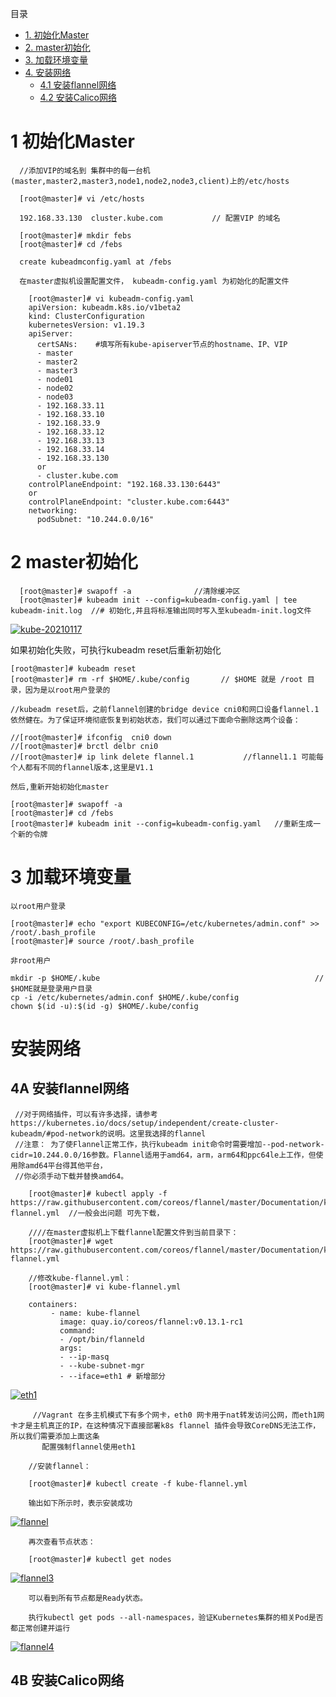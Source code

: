 
目录
* [1. 初始化Master](#1-初始化Master)
* [2. master初始化](#2-master初始化)
* [3. 加载环境变量](#3-加载环境变量)
* [4. 安装网络]()
  * [4.1 安装flannel网络](#4A-安装flannel网络)
  * [4.2 安装Calico网络](#4B-安装Calico网络)

# 1 初始化Master

      //添加VIP的域名到 集群中的每一台机(master,master2,master3,node1,node2,node3,client)上的/etc/hosts
         
      [root@master]# vi /etc/hosts
         
      192.168.33.130  cluster.kube.com           // 配置VIP 的域名

      [root@master]# mkdir febs
      [root@master]# cd /febs

      create kubeadmconfig.yaml at /febs

      在master虚拟机设置配置文件， kubeadm-config.yaml 为初始化的配置文件
  
        [root@master]# vi kubeadm-config.yaml 
        apiVersion: kubeadm.k8s.io/v1beta2
        kind: ClusterConfiguration
        kubernetesVersion: v1.19.3
        apiServer:
          certSANs:    #填写所有kube-apiserver节点的hostname、IP、VIP
          - master
          - master2
          - master3
          - node01
          - node02
          - node03
          - 192.168.33.11
          - 192.168.33.10
          - 192.168.33.9
          - 192.168.33.12
          - 192.168.33.13
          - 192.168.33.14
          - 192.168.33.130
          or 
          - cluster.kube.com
        controlPlaneEndpoint: "192.168.33.130:6443"  
        or  
        controlPlaneEndpoint: "cluster.kube.com:6443"
        networking:
          podSubnet: "10.244.0.0/16"
          
          
          
          
          
          
          
          

#  2 master初始化

      [root@master]# swapoff -a              //清除缓冲区
      [root@master]# kubeadm init --config=kubeadm-config.yaml | tee kubeadm-init.log  //# 初始化,并且将标准输出同时写入至kubeadm-init.log文件
      
 <a href="https://ibb.co/fVR2VKj"><img src="https://i.ibb.co/spS2pD8/kube-20210117.jpg" alt="kube-20210117" border="0"></a>


  如果初始化失败，可执行kubeadm reset后重新初始化
  
    [root@master]# kubeadm reset
    [root@master]# rm -rf $HOME/.kube/config       // $HOME 就是 /root 目录，因为是以root用户登录的

    //kubeadm reset后，之前flannel创建的bridge device cni0和网口设备flannel.1依然健在。为了保证环境彻底恢复到初始状态，我们可以通过下面命令删除这两个设备：

    //[root@master]# ifconfig  cni0 down
    //[root@master]# brctl delbr cni0
    //[root@master]# ip link delete flannel.1           //flannel1.1 可能每个人都有不同的flannel版本,这里是V1.1
    
    然后,重新开始初始化master
    
    [root@master]# swapoff -a
    [root@master]# cd /febs
    [root@master]# kubeadm init --config=kubeadm-config.yaml   //重新生成一个新的令牌
    
# 3 加载环境变量    

    以root用户登录
 
    [root@master]# echo "export KUBECONFIG=/etc/kubernetes/admin.conf" >> /root/.bash_profile
    [root@master]# source /root/.bash_profile
    
    非root用户
    
    mkdir -p $HOME/.kube                                                // $HOME就是登录用户目录
    cp -i /etc/kubernetes/admin.conf $HOME/.kube/config
    chown $(id -u):$(id -g) $HOME/.kube/config

# 安装网络
## 4A 安装flannel网络

     //对于网络插件，可以有许多选择，请参考https://kubernetes.io/docs/setup/independent/create-cluster-kubeadm/#pod-network的说明。这里我选择的flannel
     //注意： 为了使Flannel正常工作，执行kubeadm init命令时需要增加--pod-network-cidr=10.244.0.0/16参数。Flannel适用于amd64，arm，arm64和ppc64le上工作，但使用除amd64平台得其他平台，
     //你必须手动下载并替换amd64。
     
        [root@master]# kubectl apply -f https://raw.githubusercontent.com/coreos/flannel/master/Documentation/kube-flannel.yml  //一般会出问题 可先下载，
      
        ////在master虚拟机上下载flannel配置文件到当前目录下：
        [root@master]# wget https://raw.githubusercontent.com/coreos/flannel/master/Documentation/kube-flannel.yml 
       
        //修改kube-flannel.yml：
        [root@master]# vi kube-flannel.yml
        
        containers:
             - name: kube-flannel
               image: quay.io/coreos/flannel:v0.13.1-rc1
               command:
               - /opt/bin/flanneld
               args:
               - --ip-masq
               - --kube-subnet-mgr
               - --iface=eth1 # 新增部分

<a href="https://ibb.co/5v50VyM"><img src="https://i.ibb.co/vmJF8Gw/eth1.png" alt="eth1" border="0"></a>

         //Vagrant 在多主机模式下有多个网卡，eth0 网卡用于nat转发访问公网，而eth1网卡才是主机真正的IP，在这种情况下直接部署k8s flannel 插件会导致CoreDNS无法工作，所以我们需要添加上面这条
           配置强制flannel使用eth1
           
        //安装flannel：

        [root@master]# kubectl create -f kube-flannel.yml  
        
        输出如下所示时，表示安装成功
        
  <a href="https://ibb.co/WgXpnw7"><img src="https://i.ibb.co/f4WGM5Z/flannel.png" alt="flannel" border="0"></a>
               
        再次查看节点状态：

        [root@master]# kubectl get nodes       
        
  <a href="https://ibb.co/BG3Fd6g"><img src="https://i.ibb.co/hc9whdK/flannel3.png" alt="flannel3" border="0"></a>
        
        
        可以看到所有节点都是Ready状态。
        
        执行kubectl get pods --all-namespaces，验证Kubernetes集群的相关Pod是否都正常创建并运行
        
  <a href="https://ibb.co/bR35rGH"><img src="https://i.ibb.co/5x9h5JY/flannel4.png" alt="flannel4" border="0"></a>        


## 4B 安装Calico网络
